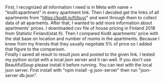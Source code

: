 First, I recognized all information I need is in Meta with name = "kodit:apartment" in every apartment link. Then I decided get the links of all apartments  from "https://kodit.io/fi/buy/" and went through them to collect data of all aparments. 
After that, I wanted to add more information about apartments' prices. I downloaded csv file of house pricing in Finland 2018 from Statistic Finland(stat.fi). Then I compared Kodit apartments' price with the stat base on location and number of rooms in the apartments. Because I knew from my friends that they usually negotiate 5% of price so I added that figure to the comparison.  
Finally I saved all result to result.json and posted to the given link. I tested my python script with a local json server and it ran well. 
If you don't use BeautifulSoup please install it before running. 
You can test with the local json server. First install with "npm install -g json-server" then run "json-server db.json".
